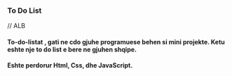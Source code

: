 ### To Do List 

// ALB

#### To-do-listat , gati ne cdo gjuhe programuese behen si mini projekte. Ketu eshte nje to do list e bere ne gjuhen shqipe.
#### Eshte perdorur Html, Css, dhe JavaScript. 

